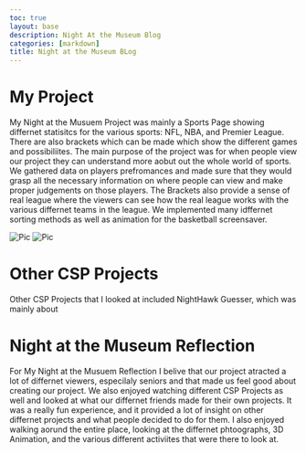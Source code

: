 ```yaml
---
toc: true
layout: base
description: Night At the Museum Blog
categories: [markdown]
title: Night at the Museum BLog
---
```


# My Project
My Night at the Musuem Project was mainly a Sports Page showing differnet statisitcs for the various sports: NFL, NBA, and Premier League. There are also brackets which can be made which show the different games and possibiliites. The main purpose of the project was for when people view our project they can understand more aobut out the whole world of sports. We gathered data on players prefromances and made sure that they would grasp all the necessary information on where people can view and make proper judgements on those players. The Brackets also provide a sense of real league where the viewers can see how the real league works with the various differnet teams in the league. We implemented many idffernet sorting methods as well as animation for the basketball screensaver.

![]({{site.baseurl}}/images/myproject1.JPG "Pic")
![]({{site.baseurl}}/images/myproject2.JPG "Pic")


# Other CSP Projects
Other CSP Projects that I looked at included NightHawk Guesser, which was mainly about 





# Night at the Museum Reflection
For My Night at the Musuem Reflection I belive that our project atracted a lot of differnet viewers, especilaly seniors and that made us feel good about creating our project. We also enjoyed watching different CSP Projects as well and looked at what our differnet friends made for their own projects. It was a really fun experience, and it provided a lot of insight on other differnet projects and what people decided to do for them. I also enjoyed walking aorund the entire place, looking at the differnet phtoographs, 3D Animation, and the various different activiites that were there to look at.
